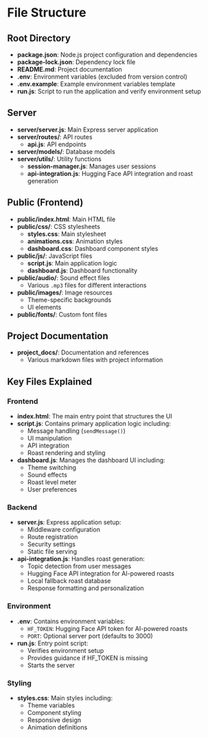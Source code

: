 # File Structure

## Root Directory
- **package.json**: Node.js project configuration and dependencies
- **package-lock.json**: Dependency lock file
- **README.md**: Project documentation
- **.env**: Environment variables (excluded from version control)
- **.env.example**: Example environment variables template
- **run.js**: Script to run the application and verify environment setup

## Server
- **server/server.js**: Main Express server application
- **server/routes/**: API routes
  - **api.js**: API endpoints
- **server/models/**: Database models
- **server/utils/**: Utility functions
  - **session-manager.js**: Manages user sessions
  - **api-integration.js**: Hugging Face API integration and roast generation

## Public (Frontend)
- **public/index.html**: Main HTML file
- **public/css/**: CSS stylesheets
  - **styles.css**: Main stylesheet
  - **animations.css**: Animation styles
  - **dashboard.css**: Dashboard component styles
- **public/js/**: JavaScript files
  - **script.js**: Main application logic
  - **dashboard.js**: Dashboard functionality
- **public/audio/**: Sound effect files
  - Various `.mp3` files for different interactions
- **public/images/**: Image resources
  - Theme-specific backgrounds
  - UI elements
- **public/fonts/**: Custom font files

## Project Documentation
- **project_docs/**: Documentation and references
  - Various markdown files with project information

## Key Files Explained

### Frontend
- **index.html**: The main entry point that structures the UI
- **script.js**: Contains primary application logic including:
  - Message handling (`sendMessage()`)
  - UI manipulation
  - API integration
  - Roast rendering and styling
- **dashboard.js**: Manages the dashboard UI including:
  - Theme switching
  - Sound effects
  - Roast level meter
  - User preferences

### Backend
- **server.js**: Express application setup:
  - Middleware configuration
  - Route registration
  - Security settings
  - Static file serving
- **api-integration.js**: Handles roast generation:
  - Topic detection from user messages
  - Hugging Face API integration for AI-powered roasts
  - Local fallback roast database
  - Response formatting and personalization

### Environment
- **.env**: Contains environment variables:
  - `HF_TOKEN`: Hugging Face API token for AI-powered roasts
  - `PORT`: Optional server port (defaults to 3000)
- **run.js**: Entry point script:
  - Verifies environment setup
  - Provides guidance if HF_TOKEN is missing
  - Starts the server

### Styling
- **styles.css**: Main styles including:
  - Theme variables
  - Component styling
  - Responsive design
  - Animation definitions 